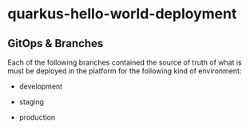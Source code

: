 # quarkus-hello-world-deployment

## GitOps & Branches 

Each of the following branches contained the source of truth of what is must be deployed in the platform for the following kind of environment:

- development

- staging

- production
